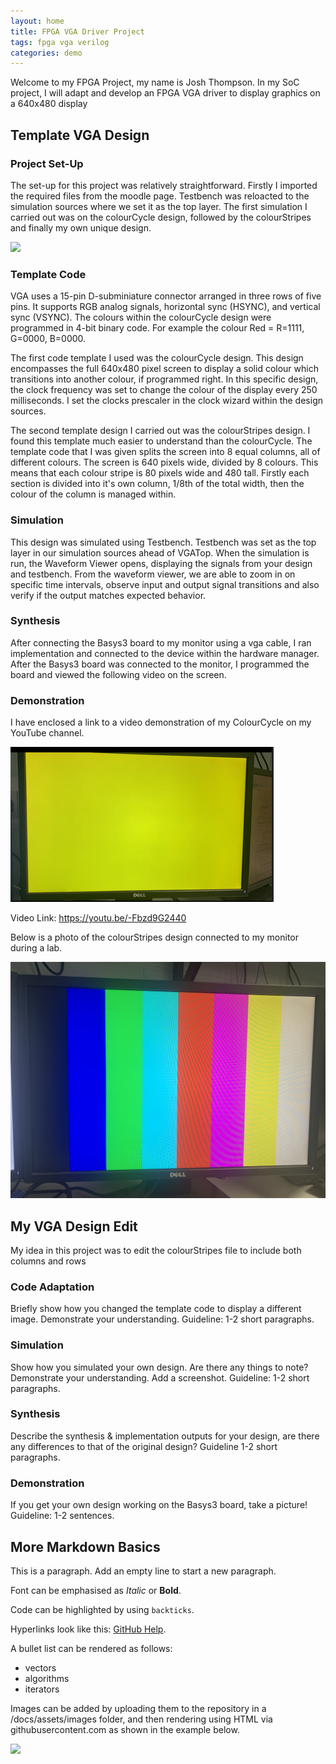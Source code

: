 ```yaml
---
layout: home
title: FPGA VGA Driver Project
tags: fpga vga verilog
categories: demo
---
```


Welcome to my FPGA Project, my name is Josh Thompson. In my SoC project, I will adapt and develop an FPGA VGA driver to display graphics on a 
640x480 display

## **Template VGA Design**
### **Project Set-Up**
The set-up for this project was relatively straightforward. Firstly I imported the required files from the moodle page. Testbench was reloacted to the simulation sources where we set it as the top layer. The first simulation I carried out was on the colourCycle design, followed by the colourStripes and finally my own unique design.

<img src="https://raw.githubusercontent.com/Josh-Thompson2222/FPGAProjectJT/blob/main/docs/assets/images/ProjectSummary.png">


### **Template Code**

VGA uses a 15-pin D-subminiature connector arranged in three rows of five pins. It supports RGB analog signals, horizontal sync (HSYNC), and vertical sync (VSYNC). The colours within the colourCycle design were programmed in 4-bit binary code. For example the colour 
Red = R=1111, G=0000, B=0000. 

The first code template I used was the colourCycle design. This design encompasses the full 640x480 pixel screen to display a solid colour which transitions into another colour, if programmed right. In this specific design, the clock frequency was set to change the colour of the display every 
250 milliseconds. I set the clocks prescaler in the clock wizard within the design sources. 


The second template design I carried out was the colourStripes design. I found this template much easier to understand than the colourCycle. The template code that I was given splits the screen into 8 equal columns, all of different colours. The screen is 640 pixels wide, divided by 8 colours. This means that each colour stripe is 80 pixels wide and 480 tall. Firstly each section is divided into it's own column, 1/8th of the total width, then the colour of the column is managed within.

### **Simulation**
This design was simulated using Testbench. Testbench was set as the top layer in our simulation sources ahead of VGATop. When the simulation is run, the Waveform Viewer opens, displaying the signals from your design and testbench. From the waveform viewer, we are able to zoom in on specific time intervals, observe input and output signal transitions and also verify if the output matches expected behavior.
### **Synthesis**

After connecting the Basys3 board to my monitor using a vga cable, I ran implementation and connected to the device within the hardware manager. After the Basys3 board was connected to the monitor, I programmed the board and viewed the following video on the screen. 

### **Demonstration**
I have enclosed a link to a video demonstration of my ColourCycle on my YouTube channel.

<img src="https://github.com/Josh-Thompson2222/FPGAProjectJT/blob/main/FPGA%20SS%20ColCyc.png">

Video Link: https://youtu.be/-Fbzd9G2440


Below is a photo of the colourStripes design connected to my monitor during a lab.

<img src="https://github.com/Josh-Thompson2222/FPGAProjectJT/blob/main/IMG_7657%5B1%5D.JPG">

## **My VGA Design Edit**
My idea in this project was to edit the colourStripes file to include both columns and rows
### **Code Adaptation**
Briefly show how you changed the template code to display a different image. Demonstrate your understanding. Guideline: 1-2 short paragraphs.
### **Simulation**
Show how you simulated your own design. Are there any things to note? Demonstrate your understanding. Add a screenshot. Guideline: 1-2 short paragraphs.
### **Synthesis**
Describe the synthesis & implementation outputs for your design, are there any differences to that of the original design? Guideline 1-2 short paragraphs.
### **Demonstration**
If you get your own design working on the Basys3 board, take a picture! Guideline: 1-2 sentences.

## **More Markdown Basics**
This is a paragraph. Add an empty line to start a new paragraph.

Font can be emphasised as *Italic* or **Bold**.

Code can be highlighted by using `backticks`.

Hyperlinks look like this: [GitHub Help](https://help.github.com/).

A bullet list can be rendered as follows:
- vectors
- algorithms
- iterators

Images can be added by uploading them to the repository in a /docs/assets/images folder, and then rendering using HTML via githubusercontent.com as shown in the example below.

<img src="https://raw.githubusercontent.com/melgineer/fpga-vga-verilog/main/docs/assets/images/VGAPrjSrcs.png">

